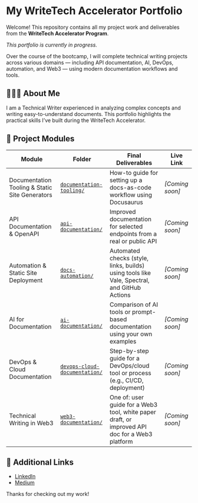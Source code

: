 # My WriteTech Accelerator Portfolio

Welcome! This repository contains all my project work and deliverables from the **WriteTech Accelerator Program**.

*This portfolio is currently in progress.*

Over the course of the bootcamp, I will complete technical writing projects across various domains — including API documentation, AI, DevOps, automation, and Web3 — using modern documentation workflows and tools.

## 👩🏽‍💻 About Me
  
I am a Technical Writer experienced in analyzing complex concepts and writing easy-to-understand documents. This portfolio highlights the practical skills I’ve built during the WriteTech Accelerator.

## 📁 Project Modules

| Module | Folder | Final Deliverables | Live Link |
|--------|--------|---------------------|-----------|
| Documentation Tooling & Static Site Generators | [`documentation-tooling/`](./docs/documentation-tooling) | How-to guide for setting up a docs-as-code workflow using Docusaurus | _[Coming soon]_ |
| API Documentation & OpenAPI | [`api-documentation/`](./docs/api-documentation) | Improved documentation for selected endpoints from a real or public API | _[Coming soon]_ |
| Automation & Static Site Deployment | [`docs-automation/`](./docs/docs-automation) | Automated checks (style, links, builds) using tools like Vale, Spectral, and GitHub Actions | _[Coming soon]_ |
| AI for Documentation | [`ai-documentation/`](./docs/ai-documentation) | Comparison of AI tools or prompt-based documentation using your own examples | _[Coming soon]_ |
| DevOps & Cloud Documentation | [`devops-cloud-documentation/`](./docs/devops-cloud-documentation) | Step-by-step guide for a DevOps/cloud tool or process (e.g., CI/CD, deployment) | _[Coming soon]_ |
| Technical Writing in Web3 | [`web3-documentation/`](./docs/web3-documentation) | One of: user guide for a Web3 tool, white paper draft, or improved API doc for a Web3 platform | _[Coming soon]_ |


## 🔗 Additional Links

- [LinkedIn](https://www.linkedin.com/in/carol-njoroge-6b9120b/)
- [Medium](https://medium.com/@njorogecarol)

Thanks for checking out my work!
